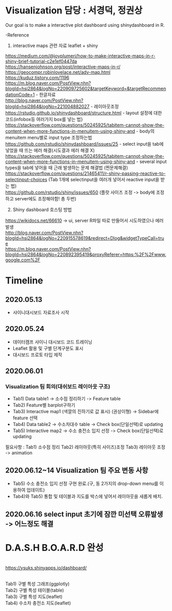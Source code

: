 # Visualization 담당 : 서경덕, 정권상

Our goal is to make a interactive plot dashboard using shinydashboard in R.

-Reference
1) interactive maps 관련 자료
leaflet + shiny

https://medium.com/@joyplumeri/how-to-make-interactive-maps-in-r-shiny-brief-tutorial-c2e1ef0447da <br>
https://hansenjohnson.org/post/interactive-maps-in-r/ <br>
https://geocompr.robinlovelace.net/adv-map.html <br>
https://kuduz.tistory.com/1196 <br>
https://m.blog.naver.com/PostView.nhn?blogId=hsj2864&logNo=220909725602&targetKeyword=&targetRecommendationCode=1 - 한글자료 <br>
http://blog.naver.com/PostView.nhn?blogId=hsj2864&logNo=221004882027 - 레이아웃조정 <br>
https://rstudio.github.io/shinydashboard/structure.html - layout 설정에 대한 코드(infobox등 여러가지 box를 넣는 법} <br>
https://stackoverflow.com/questions/50245925/tabitem-cannot-show-the-content-when-more-functions-in-menuitem-using-shiny-and - body의 menuitem menu별로 input type 조정하는법 <br>
https://github.com/rstudio/shinydashboard/issues/25 - select input을 tab에 넣었을 때 뜨는 에러 해결(시도결과 에러 해결 X) <br>
https://stackoverflow.com/questions/50245925/tabitem-cannot-show-the-content-when-more-functions-in-menuitem-using-shiny-and - several input types을 tab에 넣어을 때 근래 발생하는 문제 해결법 (찐문제해결) <br>
https://stackoverflow.com/questions/21465411/r-shiny-passing-reactive-to-selectinput-choices
(Tab 1개에 selectinput을 여러개 넣어서 reactive input을 받는 법) <br>
https://github.com/rstudio/shiny/issues/650 (플랏 사이즈 조정 -> body에 조정하고 server에도 조정해야함! 총 두번) <br>

2) Shiny dashboard 호스팅 방법

https://wikidocs.net/66610 -> ui, server R파일 따로 만들어서 시도하였으나 에러발생 <br>
http://blog.naver.com/PostView.nhn?blogId=hsj2864&logNo=220915578619&redirect=Dlog&widgetTypeCall=true <br>
https://m.blog.naver.com/PostView.nhn?blogId=hsj2864&logNo=220892395419&proxyReferer=https:%2F%2Fwww.google.com%2F <br>

# Timeline
## 2020.05.13
- 샤이니대시보드 자료조사 시작
 
## 2020.05.24
- 데이터캠프 샤이니 대시보드 코드 트레이닝
- Leaflet 활용 및 구별 단계구분도 표시
- 대시보드 프로토 타입 제작

## 2020.06.01 
 ### Visualization 팀 회의(대쉬보드 레이아웃 구조)
- Tab1) Data table1 -> 소수점 정리하기 -> Feature table
- Tab2) Feature별 barplot구하기 
- Tab3) Interactive map1 (색깔의 진하기로 값 표시) (권상이형) -> Sidebar에 feature 선택
- Tab4) Data table2 -> 수소차대수 table -> Check box(단일선택)로 updating
- Tab5) Interactive map2 -> 수소 충전소 입지 선정 -> Check box(단일선택)로 updating
 
필요사항 : 
Tab1) 소수점 정리
Tab2) 레이아웃(특히 사이즈)조정
Tab3) 레이아웃 조정
-> animation

## 2020.06.12~14 Visualization 팀 주요 변동 사항
- Tab5) 수소 충전소 입지 선정 구현 완료.(구, 동 2가지의 drop-down menu를 이용하여 업데이트)
- Tab4)와 Tab5) 통합 및 테이블과 지도를 박스에 넣어서 레이아웃을 새롭게 배치.

2020.06.16
select input 초기에 잠깐 미선택 오류발생 -> 어느정도 해결
------------------------------------------------------------------------------
# D.A.S.H B.O.A.R.D 완성 
<br>https://ysuks.shinyapps.io/dashboard/

<br>Tab1) 구별 특성 그래프(ggplotly)
<br>Tab2) 구별 특성 테이블(table)
<br>Tab3) 구별 특성 지도(leaflet)
<br>Tab4) 수소차 충전소 지도(leaflet)
